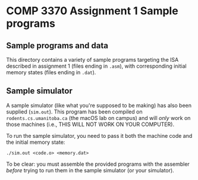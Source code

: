 COMP 3370 Assignment 1 Sample programs
======================================

Sample programs and data
------------------------

This directory contains a variety of sample programs targeting the ISA described
in assignment 1 (files ending in `.asm`), with corresponding initial memory
states (files ending in `.dat`).

Sample simulator
----------------

A sample simulator (like what you're supposed to be making) has also been
supplied (`sim.out`). This program has been compiled on `rodents.cs.umanitoba.ca`
(the macOS lab on campus) and will *only* work on those machines (i.e., THIS
WILL NOT WORK ON YOUR COMPUTER).

To run the sample simulator, you need to pass it both the machine code and the
initial memory state:

    ./sim.out <code.o> <memory.dat>

To be clear: you must assemble the provided programs with the assembler *before*
trying to run them in the sample simulator (or your simulator).
